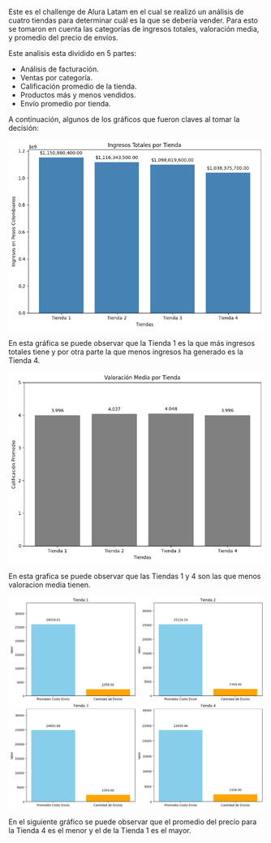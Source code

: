Este es el challenge de Alura Latam en el cual se realizó un análisis de cuatro tiendas para determinar cuál es la que se debería vender. Para esto se tomaron en cuenta las categorías de ingresos totales, valoración media, y promedio del precio de envíos.

Este analisis esta dividido en 5 partes:
- Análisis de facturación.
- Ventas por categoría.
- Calificación promedio de la tienda.
- Productos más y menos vendidos.
- Envío promedio por tienda.

A continuación, algunos de los gráficos que fueron claves al tomar la decisión:

![Ingresos Totales](Graficos/ingresostotales.png)

En esta gráfica se puede observar que la Tienda 1 es la que más ingresos totales tiene y por otra parte la que menos ingresos ha generado es la Tienda 4.

![Valoracion Media](Graficos/valoracionmedia.png)

En esta grafica se puede observar que las Tiendas 1 y 4 son las que menos valoracion media tienen.

![Promedio del Precio de Envios](Graficos/preciosenviosmedia.png)

En el siguiente gráfico se puede observar que el promedio del precio para la Tienda 4 es el menor y el de la Tienda 1 es el mayor.
